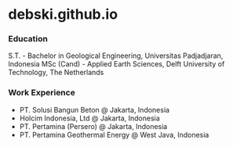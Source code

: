 # debski.github.io

### Education
S.T. - Bachelor in Geological Engineering, Universitas Padjadjaran, Indonesia
MSc (Cand) - Applied Earth Sciences, Delft University of Technology, The Netherlands

### Work Experience
- PT. Solusi Bangun Beton @ Jakarta, Indonesia
- Holcim Indonesia, Ltd @ Jakarta, Indonesia
- PT. Pertamina (Persero) @ Jakarta, Indonesia
- PT. Pertamina Geothermal Energy @ West Java, Indonesia
